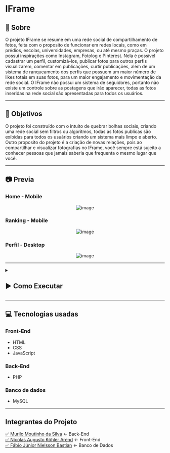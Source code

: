 <h1>IFrame</h1>

<h2>🧧 Sobre</h2>
<p>O projeto IFrame se resume em uma rede social de compartilhamento de fotos, feita com o proposito de funcionar em redes locais, como em prédios, escolas, universidades, empresas, ou até mesmo praças. O projeto possui inspirações como Instagram, Fotolog e Pinterest. Nela é possível cadastrar um perfil, customizá-los, publicar fotos para outros perfis visualizarem, comentar em publicações, curtir publicações, além de um sistema de ranqueamento dos perfis que possuem um maior número de likes totais em suas fotos, para um maior engajamento e movimentação da rede social. O IFrame não possui um sistema de seguidores, portanto não existe um controle sobre as postagens que irão aparecer, todas as fotos inseridas na rede social são apresentadas para todos os usuários.<p>
<hr>

<h2>📘 Objetivos</h2>
<p>O projeto foi construído com o intuito de quebrar bolhas sociais, criando uma rede social sem filtros ou algoritmos, todas as fotos publicas são exibidas para todos os usuários criando um sistema mais limpo e aberto. Outro proposito do projeto é a criação de novas relações, pois ao compartilhar e visualizar fotografias no IFrame, você sempre está sujeito a conhecer pessoas que jamais saberia que frequenta o mesmo lugar que você.</p>
<hr>

<h2>📷 Previa</h2>
<h3>Home - Mobile</h3>
<div align="center"> 

![image](https://user-images.githubusercontent.com/104277785/208255654-1ffcc794-00eb-47a3-857e-9143cc36c89a.png)

</div>

<h3>Ranking - Mobile</h3>
<div align="center"> 

![image](https://user-images.githubusercontent.com/104277785/208255664-a5d69b37-943b-4ffe-a42b-84fe39574b7c.png)

</div>

<h3>Perfil - Desktop</h3>
<div align="center"> 

![image](https://user-images.githubusercontent.com/104277785/208255674-1c21a2fd-0087-4d9c-b5c6-ca6b1e62bfe0.png)

</div>

<hr>

<details>
<summary> <h2>▶️ Como Executar</h2> </summary>
<ol>
<li>Hospedar um banco MYSQL chamado "iframe-app" contendo as 5 tabelas necessárias, "usuario", "turma", "post" , "post_curtida", "post_comentario" presentes no SQL do projeto</li>
<li>Hospedar em um servidor o back-end em PHP integrado ao banco de dados MYSQL criado anteriormente</li> 
<ol>
  
</details>
 
<hr>

 <h2>💻 Tecnologias usadas</h2>
 <h3>Front-End</h3>
 <ul>
 <li>HTML</li>
 <li>CSS</li>
 <li>JavaScript</li>
 </ul>
 <h3>Back-End</h3>
 <ul>
 <li>PHP</li>
 </ul>
 <h3>Banco de dados</h3>
 <ul>
 <li>MySQL</li>
 </ul>
 <hr>
 
<h2>Integrantes do Projeto</h2>
<a href="https://github.com/MuriloMoutinho" >✅ Murilo Moutinho da Silva</a> <- Back-End
<br>
<a href="https://github.com/NicolasIFRS" >✅ Nícolas Augusto Köhler Arend</a> <- Front-End
<br>
<a href="https://github.com/FabioBastian" ">✅ Fábio Júnior Nielsson Bastian</a> <- Banco de Dados
<br>
